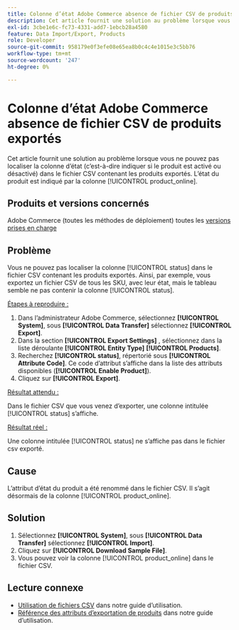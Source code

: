 ```yaml
---
title: Colonne d’état Adobe Commerce absence de fichier CSV de produits exportés
description: Cet article fournit une solution au problème lorsque vous ne pouvez pas localiser la colonne d’état dans le fichier CSV contenant les produits exportés.
exl-id: 3cbe1e6c-fc73-4331-add7-1ebcb28a4580
feature: Data Import/Export, Products
role: Developer
source-git-commit: 958179e0f3efe08e65ea8b0c4c4e1015e3c5bb76
workflow-type: tm+mt
source-wordcount: '247'
ht-degree: 0%

---
```


# Colonne d’état Adobe Commerce absence de fichier CSV de produits exportés

Cet article fournit une solution au problème lorsque vous ne pouvez pas localiser la colonne d’état (c’est-à-dire indiquer si le produit est activé ou désactivé) dans le fichier CSV contenant les produits exportés. L’état du produit est indiqué par la colonne [!UICONTROL product_online].

## Produits et versions concernés

Adobe Commerce (toutes les méthodes de déploiement) toutes les [versions prises en charge](https://www.adobe.com/content/dam/cc/en/legal/terms/enterprise/pdfs/Adobe-Commerce-Software-Lifecycle-Policy.pdf)

## Problème

Vous ne pouvez pas localiser la colonne [!UICONTROL status] dans le fichier CSV contenant les produits exportés. Ainsi, par exemple, vous exportez un fichier CSV de tous les SKU, avec leur état, mais le tableau semble ne pas contenir la colonne [!UICONTROL status].

<u>Étapes à reproduire :</u>

1. Dans l’administrateur Adobe Commerce, sélectionnez **[!UICONTROL System]**, sous **[!UICONTROL Data Transfer]** sélectionnez **[!UICONTROL Export]**.
1. Dans la section **[!UICONTROL Export Settings]** , sélectionnez dans la liste déroulante **[!UICONTROL Entity Type]** **[!UICONTROL Products]**.
1. Recherchez **[!UICONTROL status]**, répertorié sous **[!UICONTROL Attribute Code]**. Ce code d’attribut s’affiche dans la liste des attributs disponibles (**[!UICONTROL Enable Product]**).
1. Cliquez sur **[!UICONTROL Export]**.

<u>Résultat attendu :</u>

Dans le fichier CSV que vous venez d’exporter, une colonne intitulée [!UICONTROL status] s’affiche.

<u>Résultat réel :</u>

Une colonne intitulée [!UICONTROL status] ne s’affiche pas dans le fichier csv exporté.

## Cause

L’attribut d’état du produit a été renommé dans le fichier CSV. Il s’agit désormais de la colonne [!UICONTROL product_online].

## Solution

1. Sélectionnez **[!UICONTROL System]**, sous **[!UICONTROL Data Transfer]** sélectionnez **[!UICONTROL Import]**.
1. Cliquez sur **[!UICONTROL Download Sample File]**.
1. Vous pouvez voir la colonne [!UICONTROL product_online] dans le fichier CSV.

## Lecture connexe

* [Utilisation de fichiers CSV](https://docs.magento.com/user-guide/system/data-csv.html) dans notre guide d’utilisation.
* [Référence des attributs d’exportation de produits](https://docs.magento.com/user-guide/system/data-attributes-product.html) dans notre guide d’utilisation.
